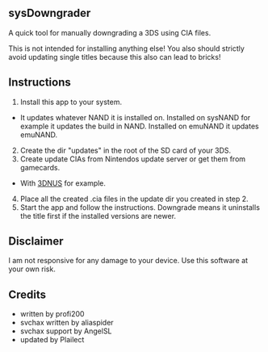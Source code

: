 ## sysDowngrader

A quick tool for manually downgrading a 3DS using CIA files.

This is not intended for installing anything else! You also should strictly avoid updating single titles because this also can lead to bricks!

## Instructions

1. Install this app to your system.
  * It updates whatever NAND it is installed on. Installed on sysNAND for example it updates the build in NAND. Installed on emuNAND it updates emuNAND.
2. Create the dir "updates" in the root of the SD card of your 3DS.
3. Create update CIAs from Nintendos update server or get them from gamecards.
  * With [3DNUS](http://gbatemp.net/threads/3dnus.376488) for example.
4. Place all the created .cia files in the update dir you created in step 2.
5. Start the app and follow the instructions. Downgrade means it uninstalls the title first if
   the installed versions are newer.

## Disclaimer

I am not responsive for any damage to your device. Use this software at your own risk.

## Credits

+ written by profi200
+ svchax written by aliaspider
+ svchax support by AngelSL
+ updated by Plailect

